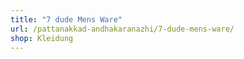 ```yaml
---
title: "7 dude Mens Ware"
url: /pattanakkad-andhakaranazhi/7-dude-mens-ware/
shop: Kleidung
---
```

